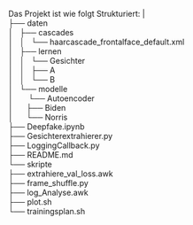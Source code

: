 Das Projekt ist wie folgt Strukturiert:
|  
├── daten  
│   ├── cascades  
│   │   └── haarcascade_frontalface_default.xml  
│   ├── lernen  
│   │   └── Gesichter  
│   │       ├── A  
│   │       └── B  
│   └── modelle  
│       └── Autoencoder  
│           ├── Biden  
│           └── Norris  
├── Deepfake.ipynb  
├── Gesichterextrahierer.py  
├── LoggingCallback.py  
├── README.md  
└── skripte  
    ├── extrahiere_val_loss.awk  
    ├── frame_shuffle.py  
    ├── log_Analyse.awk  
    ├── plot.sh  
    └── trainingsplan.sh  
